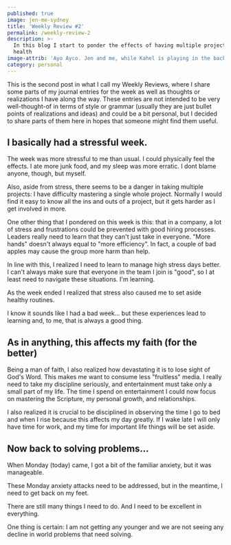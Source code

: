 ```yaml
---
published: true
image: jen-me-sydney
title: 'Weekly Review #2'
permalink: /weekly-review-2
description: >-
  In this blog I start to ponder the effects of having multiple projects to my
  health
image-attrib: 'Ayo Ayco. Jen and me, while Kahel is playing in the background'
category: personal
---
```


This is the second post in what I call my Weekly Reviews, where I share some parts of my journal entries for the week as well as thoughts or realizations I have along the way. These entries are not intended to be very well-thought-of in terms of style or grammar (usually they are just bullet points of realizations and ideas) and could be a bit personal, but I decided to share parts of them here in hopes that someone might find them useful.<!--more-->

## I basically had a stressful week.

<span class="first-letter">T</span>he week was more stressful to me than usual. I could physically feel the effects. I ate more junk food, and my sleep was more erratic. I dont blame anyone, though, but myself.

Also, aside from stress, there seems to be a danger in taking multiple projects: I have difficulty mastering a single whole project. Normally I would find it easy to know all the ins and outs of a project, but it gets harder as I get involved in more.

One other thing that I pondered on this week is this: that in a company, a lot of stress and frustrations could be prevented with good hiring processes. Leaders really need to learn that they can't just take in everyone. "More hands" doesn't always equal to "more efficiency". In fact, a couple of bad apples may cause the group more harm than help.

In line with this, I realized I need to learn to manage high stress days better. I can't always make sure that everyone in the team I join is "good", so I at least need to navigate these situations. I'm learning.

As the week ended I realized that stress also caused me to set aside healthy routines.

I know it sounds like I had a bad week... but these experiences lead to learning and, to me, that is always a good thing.

## As in anything, this affects my faith (for the better)

<span class="first-letter">B</span>eing a man of faith, I also realized how devastating it is to lose sight of God's Word. This makes me want to consume less "fruitless" media. I really need to take my discipline seriously, and entertainment must take only a small part of my life. The time I spend on entertainment I could now focus on mastering the Scripture, my personal growth, and relationships.

I also realized it is crucial to be disciplined in observing the time I go to bed and when I rise because this affects my day greatly. If I wake late I will only have time for work, and my time for important life things will be set aside.

## Now back to solving problems...

<span class="first-letter">W</span>hen Monday (today) came, I got a bit of the familiar anxiety, but it was manageable.

These Monday anxiety attacks need to be addressed, but in the meantime, I need to get back on my feet.

There are still many things I need to do. And I need to be excellent in everything.

One thing is certain: I am not getting any younger and we are not seeing any decline in world problems that need solving.
